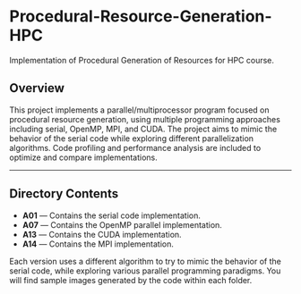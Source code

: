 # Procedural-Resource-Generation-HPC

Implementation of Procedural Generation of Resources for HPC course.

## Overview

This project implements a parallel/multiprocessor program focused on procedural resource generation, using multiple programming approaches including serial, OpenMP, MPI, and CUDA. The project aims to mimic the behavior of the serial code while exploring different parallelization algorithms. Code profiling and performance analysis are included to optimize and compare implementations.

---

## Directory Contents

- **A01** — Contains the serial code implementation.
- **A07** — Contains the OpenMP parallel implementation.
- **A13** — Contains the CUDA implementation.
- **A14** — Contains the MPI implementation.

Each version uses a different algorithm to try to mimic the behavior of the serial code, while exploring various parallel programming paradigms. You will find sample images generated by the code within each folder.
